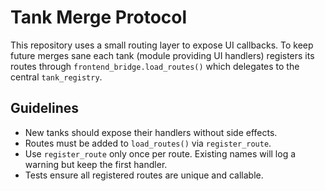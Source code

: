 # Tank Merge Protocol

This repository uses a small routing layer to expose UI callbacks.  To keep
future merges sane each tank (module providing UI handlers) registers its routes
through `frontend_bridge.load_routes()` which delegates to the central
`tank_registry`.

## Guidelines

- New tanks should expose their handlers without side effects.
- Routes must be added to `load_routes()` via `register_route`.
- Use `register_route` only once per route. Existing names will log a warning
  but keep the first handler.
- Tests ensure all registered routes are unique and callable.
